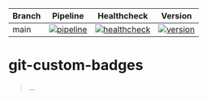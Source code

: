 | Branch | Pipeline | Healthcheck | Version |
| - | - | - | - |
| main | [![pipeline](https://github.com/MaxLehmann01/git-custom-badges/actions/workflows/docker-build-and-deploy.yml/badge.svg&kill_cache=1)](https://github.com/MaxLehmann01/git-custom-badges/commit/main) | [![healthcheck](https://gcb.maxlehmann.dev/badges/healthcheck?url=https://gcb.maxlehmann.dev/healthcheck&kill_cache=1)](https://gcb.maxlehmann.dev/healthcheck) | [![version](https://gcb.maxlehmann.dev/badges/version?project=git-custom-badges&kill_cache=1)](https://github.com/MaxLehmann01/git-custom-badges/tree/main) |

# git-custom-badges

> ...